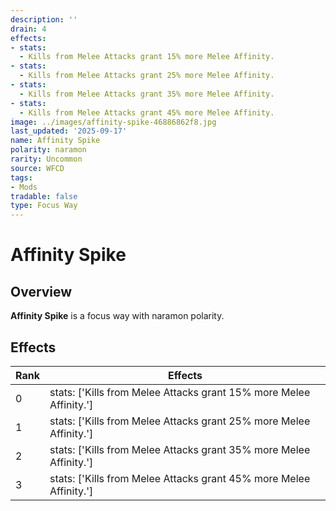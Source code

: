 ```yaml
---
description: ''
drain: 4
effects:
- stats:
  - Kills from Melee Attacks grant 15% more Melee Affinity.
- stats:
  - Kills from Melee Attacks grant 25% more Melee Affinity.
- stats:
  - Kills from Melee Attacks grant 35% more Melee Affinity.
- stats:
  - Kills from Melee Attacks grant 45% more Melee Affinity.
image: ../images/affinity-spike-46886862f8.jpg
last_updated: '2025-09-17'
name: Affinity Spike
polarity: naramon
rarity: Uncommon
source: WFCD
tags:
- Mods
tradable: false
type: Focus Way
---
```


# Affinity Spike

## Overview

**Affinity Spike** is a focus way with naramon polarity.

## Effects

| Rank | Effects |
|------|----------|
| 0 | stats: ['Kills from Melee Attacks grant 15% more Melee Affinity.'] |
| 1 | stats: ['Kills from Melee Attacks grant 25% more Melee Affinity.'] |
| 2 | stats: ['Kills from Melee Attacks grant 35% more Melee Affinity.'] |
| 3 | stats: ['Kills from Melee Attacks grant 45% more Melee Affinity.'] |

